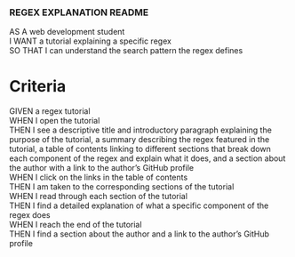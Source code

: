### REGEX EXPLANATION README

AS A web development student <br />
I WANT a tutorial explaining a specific regex <br />
SO THAT I can understand the search pattern the regex defines<br />

# Criteria 
GIVEN a regex tutorial<br />
WHEN I open the tutorial<br />
THEN I see a descriptive title and introductory paragraph explaining the purpose of the tutorial, a summary describing the regex featured in the tutorial, a table of contents linking to different sections that break down each component of the regex and explain what it does, and a section about the author with a link to the author’s GitHub profile<br />
WHEN I click on the links in the table of contents<br />
THEN I am taken to the corresponding sections of the tutorial<br />
WHEN I read through each section of the tutorial<br />
THEN I find a detailed explanation of what a specific component of the regex does<br />
WHEN I reach the end of the tutorial<br />
THEN I find a section about the author and a link to the author’s GitHub profile
